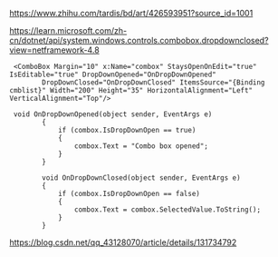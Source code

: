 
https://www.zhihu.com/tardis/bd/art/426593951?source_id=1001

https://learn.microsoft.com/zh-cn/dotnet/api/system.windows.controls.combobox.dropdownclosed?view=netframework-4.8

```
 <ComboBox Margin="10" x:Name="combox" StaysOpenOnEdit="true" IsEditable="true" DropDownOpened="OnDropDownOpened" 
        DropDownClosed="OnDropDownClosed" ItemsSource="{Binding cmblist}" Width="200" Height="35" HorizontalAlignment="Left" VerticalAlignment="Top"/>
```

```
 void OnDropDownOpened(object sender, EventArgs e)
        {
            if (combox.IsDropDownOpen == true)
            {
                combox.Text = "Combo box opened";
            }
        }

        void OnDropDownClosed(object sender, EventArgs e)
        {
            if (combox.IsDropDownOpen == false)
            {
                combox.Text = combox.SelectedValue.ToString();
            }
        }
```

 https://blog.csdn.net/qq_43128070/article/details/131734792
